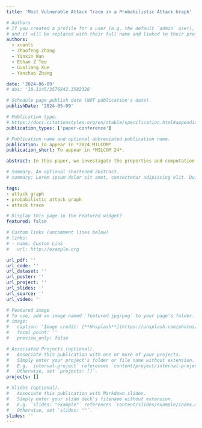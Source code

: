 ```yaml
---
title: 'Most Vulnerable Attack Trace in a Probabilistic Attack Graph'

# Authors
# If you created a profile for a user (e.g. the default `admin` user), write the username (folder name) here
# and it will be replaced with their full name and linked to their profile.
authors:
  - xuanli
  - Zhaofeng Zhang
  - Yinxin Wan
  - Ethan Z Teo
  - Guoliang Xue
  - Yanchao Zhang

date: '2024-06-09'
# doi: '10.1145/3576842.3582326'

# Schedule page publish date (NOT publication's date).
publishDate: '2024-05-09'

# Publication type.
# https://docs.citationstyles.org/en/stable/specification.html#appendix-iii-types
publication_types: ['paper-conference']

# Publication name and optional abbreviated publication name.
publication: To appear in *2024 MILCOM*
publication_short: To appear in *MILCOM 24*.

abstract: In this paper, we investigate the properties and computation of attack traces on probabilistic attack graphs, a model that integrates probability into traditional attack graphs to reflect the varying exploitability of network vulnerabilities. We introduce the Most Vulnerable Attack Trace (MVAT) problem, which aims to identify the attack trace with the highest cumulative success probability for an attacker. To address this problem, we propose both an exact algorithm and a heuristic algorithm, each designed to navigate the complexities introduced by cycles in the attack graph. Our exact algorithm explores all possible sequences of node selections to ensure the optimal attack trace, while our heuristic algorithm efficiently approximates the MVAT in polynomial time. We evaluate the performance of our algorithms using an extensive dataset, demonstrating the usefulness of the proposed algorithms.

# Summary. An optional shortened abstract.
# summary: Lorem ipsum dolor sit amet, consectetur adipiscing elit. Duis posuere tellus ac convallis placerat. Proin tincidunt magna sed ex sollicitudin condimentum.

tags: 
- attack graph
- probabilistic attack graph
- attack trace

# Display this page in the Featured widget?
featured: false

# Custom links (uncomment lines below)
# links:
# - name: Custom Link
#   url: http://example.org

url_pdf: ''
url_code: ''
url_dataset: ''
url_poster: ''
url_project: ''
url_slides: ''
url_source: ''
url_video: ''

# Featured image
# To use, add an image named `featured.jpg/png` to your page's folder.
# image:
#   caption: 'Image credit: [**Unsplash**](https://unsplash.com/photos/pLCdAaMFLTE)'
#   focal_point: ''
#   preview_only: false

# Associated Projects (optional).
#   Associate this publication with one or more of your projects.
#   Simply enter your project's folder or file name without extension.
#   E.g. `internal-project` references `content/project/internal-project/index.md`.
#   Otherwise, set `projects: []`.
projects: []

# Slides (optional).
#   Associate this publication with Markdown slides.
#   Simply enter your slide deck's filename without extension.
#   E.g. `slides: "example"` references `content/slides/example/index.md`.
#   Otherwise, set `slides: ""`.
slides: ''
---
```


